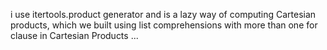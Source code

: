 i use itertools.product generator and is a lazy way of computing Cartesian products, which we built using list comprehensions with more than one for clause in  Cartesian Products ...
